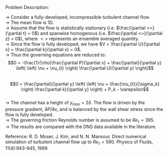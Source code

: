Problem Description:

-> Consider a fully-developed, incompressible turbulent channel flow.  
-> The mean flow is 1D.  
-> Assume that the flow is statistically stationary (i.e. $\frac{\partial <>}{\partial t} = 0$) and spanwise homogenous (i.e. $\frac{\partial <>}{\partial z} = 0$), where $<>$ represents an ensemble averaged quantity.  
-> Since the flow is fully developed, we have $V = \frac{\partial U}{\partial x} = \frac{\partial k}{\partial x} = 0$.  
-> Thus the governing equations are reduced to:  
$$0 = -\frac{1}{\rho}\frac{\partial P}{\partial x} + \frac{\partial}{\partial y} \left( \left( \nu + \nu_{t} \right) \frac{\partial U}{\partial y} \right)$$  
$$0 = \frac{\partial}{\partial y} \left( \left( \nu + \frac{\nu_{t}}{\sigma_k} \right) \frac{\partial k}{\partial y} \right) + P_k - \varepsilon$$  
-> The channel has a height of $y_{max} = 2 \delta$. The flow is driven by the pressure gradient, $\partial P/ \partial x$, and is balanced by the wall shear stress since the flow is fully developed.  
-> The governing friction Reynolds number is assumed to be $Re_{\tau} = 395$.  
-> The results are compared with the DNS data available in the literature.  

Reference: R. D. Moser, J. Kim, and N. N. Mansour. Direct numerical simulation of turbulent channel flow up to $Re_{\tau}=590$. Physics of Fluids, 11(4):943–945, 1999.  
